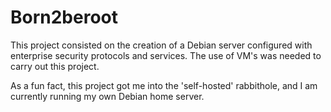 # Born2beroot
This project consisted on the creation of a Debian server configured with enterprise security protocols and services. The use of VM's was needed to carry out this project.

As a fun fact, this project got me into the 'self-hosted' rabbithole, and I am currently running my own Debian home server. 
